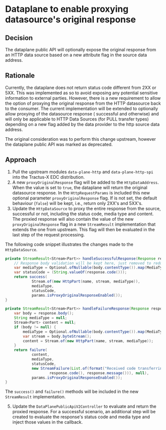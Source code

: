 # Dataplane to enable proxying datasource's original response

## Decision

The dataplane public API will optionally expose the original response from an HTTP data source based on a new attribute
flag in the source data address.

## Rationale

Currently, the dataplane does not return status code different from 2XX or 5XX. This was implemented as so to avoid
exposing any potential sensitive information to external parties.
However, there is a new requirement to allow the option of proxying the original response from the HTTP datasource back
to the consumer. The current implementation will be extended to optionally allow proxying of the datasource response (
successful and otherwise) and will only be applicable to HTTP Data Sources (for PULL transfer types) depending on a new
flag added by the data provider to the http source data address.

The original consideration was to perform this change upstream, however the dataplane public API was marked as
deprecated.

## Approach

1. Pull the upstream modules `data-plane-http` and `data-plane-http-spi` into the Tractus-X EDC distribution.
2. A new `proxyOriginalResponse` flag will be added to the `HttpDataAddress`. When the value is set to `true`, the
   dataplane will return the original datasource response. In the `HttpRequestParams` is included this new optional
   parameter `proxyOriginalResponse` flag. If is not set, the default behaviour (`false`) will be kept, i.e., return
   only 2XX's and 5XX's.
3. Update the `HttpDataSource` to proxy the entire response from the source, successful or not, including the status
   code, media type and content. The proxied response will also contain the value of the new `proxyOriginalResponse`
   flag in a
   new `StreamResult` implementation that extends the one from upstream. This flag will then be evaluated in the last
   step of the request processing.

The following code snippet illustrates the changes made to the `HttpDataSource`.

```java
private StreamResult<Stream<Part>> handleSuccessfulResponse(Response response) {
    // Response body validation will be kept here, just removed to reduce the noise.
    var mediaType = Optional.ofNullable(body.contentType()).map(MediaType::toString).orElse(OCTET_STREAM);
    var statusCode = (String.valueOf(response.code()));
    return success(
            Stream.of(new HttpPart(name, stream, mediaType)),
            mediaType,
            statusCode,
            params.isProxyOriginalResponseEnabled());
}

private StreamResult<Stream<Part>> handleFailureResponse(Response response, String statusCode) {
    var body = response.body();
    String mediaType = null;
    Stream<Part> content = null;
    if (body != null) {
        mediaType = Optional.ofNullable(body.contentType()).map(MediaType::toString).get();
        var stream = body.byteStream();
        content = Stream.of(new HttpPart(name, stream, mediaType));
    }
    return failure(
            content,
            mediaType,
            statusCode,
            new StreamFailure(List.of(format("Received code transferring HTTP data: %s - %s.",
                    response.code(), response.message())), null),
            params.isProxyOriginalResponseEnabled());
}
```

The ```success()``` and ```failure()``` methods will be included in the new `StreamResult` implementation.

5. Update the `DataPlanePublicApiV2Controller` to evaluate and return the proxied response. For a successful scenario,
   an additional step will be created to evaluate the response's status code and media type and inject those values in
   the
   callback.